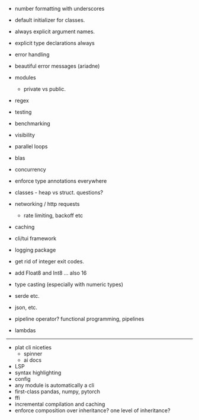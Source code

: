 * number formatting with underscores
* default initializer for classes. 
* always explicit argument names. 
* explicit type declarations always

* error handling
* beautiful error messages (ariadne)
* modules
  * private vs public. 
* regex
* testing
* benchmarking
* visibility 
* parallel loops
* blas
* concurrency
* enforce type annotations everywhere
* classes - heap vs struct. questions? 
* networking / http requests
  * rate limiting, backoff etc
* caching
* cli/tui framework
* logging package
* get rid of integer exit codes. 
* add Float8 and Int8 ... also 16
* type casting (especially with numeric types)
* serde etc. 
* json, etc. 
* pipeline operator? functional programming, pipelines
* lambdas 

--- 
* plat cli niceties
  * spinner
  * ai docs
* LSP
* syntax highlighting
* config 
* any module is automatically a cli
* first-class pandas, numpy, pytorch
* ffi
* incremental compilation and caching 
* enforce composition over inheritance? one level of inheritance? 
